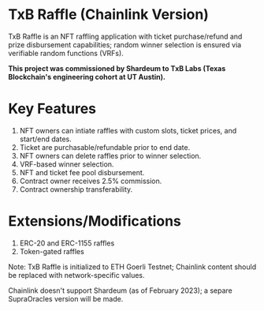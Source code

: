 # TxB Raffle (Chainlink Version)

TxB Raffle is an NFT raffling application with ticket purchase/refund and prize disbursement capabilities; random winner selection is ensured via verifiable random functions (VRFs).

**This project was commissioned by Shardeum to TxB Labs (Texas Blockchain's engineering cohort at UT Austin).**

# Key Features

1. NFT owners can intiate raffles with custom slots, ticket prices, and start/end dates.
2. Ticket are purchasable/refundable prior to end date.
3. NFT owners can delete raffles prior to winner selection.
4. VRF-based winner selection.
5. NFT and ticket fee pool disbursement.
6. Contract owner receives 2.5% commission.
7. Contract ownership transferability.

# Extensions/Modifications

1. ERC-20 and ERC-1155 raffles
2. Token-gated raffles

Note: TxB Raffle is initialized to ETH Goerli Testnet; Chainlink content should be replaced with network-specific values.

Chainlink doesn't support Shardeum (as of February 2023); a separe SupraOracles version will be made.
